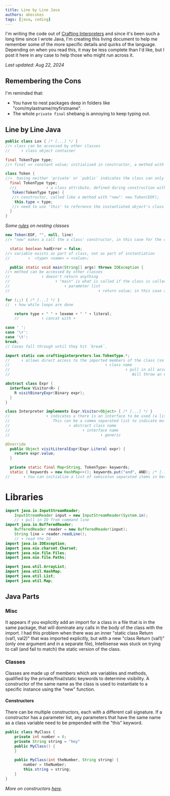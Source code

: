 ```yaml
---
title: Line by Line Java 
authors: akecskes
tags: [java, coding]
---
```

I'm writing the code out of [Crafting Interpreters](https://craftinginterpreters.com/) and since it's been such a long time since I wrote Java, I'm creating this living document to help me remember some of the more specific details and quirks of the language. Depending on when you read this, it may be less complete than I'd like, but I post it here in any case to help those who might run across it.

_Last updated: Aug 22, 2024_

<!-- truncate -->

## Remembering the Cons
I'm reminded that:
- You have to nest packages deep in folders like "com/mylastname/myfirstname".
- The whole `private final` shebang is annoying to keep typing out.

## Line by Line Java
```java
public class Lox { /* [...] */ }
//⬆️ class can be accessed by other classes
//     ⬆️ class object container
```

```java
final TokenType type;
//⬆️ final => constant value; initialized in constructor, a method with the same name as the class
```

```java
class Token {
//⬆️  having neither 'private' or `public` indicates the class can only be accessed inside of the package.
  final TokenType type;
  //i             ⬆️ a class attribute, defined during construction with the "this" keyword
   Token(TokenType type) {
   //⬆️ constructor, called like a method with "new": new Token(EOF);
    this.type = type;
   //⬆️ need to use 'this' to reference the instantiated object's class attributes.
  }
}
```
_Some [rules][1] on nesting classes_

```java
new Token(EOF, "", null, line)
//⬆️ "new" makes a call the a class' constructor, in this case for the class named "Token"
```


```java
  static boolean hadError = false;
//⬆️ variable exists as part of class, not as part of instantiation
//        ⬆️  <type> <name> = <value>;
```

```java
  public static void main(String[] args) throws IOException { 
//⬆️ method can be accessed by other classes
//              ⬆️ doesn't return anything
//                    ⬆️ "main" is what is called if the class is called directly
//                        ⬆️ parameter list
//                                       ⬆️ return value; in this case an exception
```

```java
for (;;) { /* [...] */ } 
//  ⬆️ how while loops are done
``` 

```java
    return type + " " + lexeme + " " + literal;
    //          ⬆️ concat with + 
```

```java
case ' ':
case '\r':
case '\t':
break;
// Cases fall through until they hit `break`.
```

```java
import static com.craftinginterpreters.lox.TokenType.*;
//     ⬆️ allows direct access to the imported members of the class (so you don't have to type the package name)
//                                          ⬆️ class name
//                                                   ⬆️ pull in all accessible members.
//                                                      Will throw an error if there is ambiguity between classes.
```

```java
abstract class Expr {
  interface Visitor<R> {
    R visitBinaryExpr(Binary expr);
  }
}

class Interpreter implements Expr.Visitor<Object> { /* [...] */ }
//                ⬆️ indicates a there is an interface to be used (a list of methods, effectively)
//                   This can be a comma separated list to indicate multiple interface implementations.
//                          ⬆️ abstract class name
//                                ⬆️ interface name 
//                                        ⬆️ generic 

```

```java
@Override
  public Object visitLiteralExpr(Expr.Literal expr) {
    return expr.value;
  }
```

```java
  private static final Map<String, TokenType> keywords;
  static { keywords = new HashMap<>(); keywords.put("and", AND); /* [...] */ }
//      ⬆️ You can initialize a list of semicolon separated items in between a pair of braces
```

# Libraries
```java
import java.io.InputStreamReader;
    InputStreamReader input = new InputStreamReader(System.in);
    // ⬆️ pull in IO from command line 
import java.io.BufferedReader;
    BufferedReader reader = new BufferedReader(input);
    String line = reader.readLine();
    // ⬆️ read the IO 
import java.io.IOException;
import java.nio.charset.Charset;
import java.nio.file.Files;
import java.nio.file.Paths;

import java.util.ArrayList;
import java.util.HashMap;
import java.util.List;
import java.util.Map;
```

## Java Parts

### Misc

It appears if you explicitly add an import for a class in a file that is in the same package, that will dominate any calls in the body of the class with the import. I had this problem when there was an inner "static class Return (val1, val2)" that was imported explicitly, but with a new "class Return (val1)" (only one argument and in a separate file), Intellisense was stuck on trying to call (and fail to match) the static version of the class.

### Classes

Classes are made up of members which are variables and methods, qualified by the private/final/static keywords to determine visibility. A constructor of the same name as the class is used to instantiate to a specific instance using the "new" function.

#### Constructors

There can be multiple constructors, each with a different call signature. If a constructor has a parameter list, any parameters that have the same name as a class variable need to be prepended with the "this" keyword.

```java
public class MyClass {
    private int number = 0;
    private String string = "hey"
    public MyClass() {
    }

    public MyClass(int theNumber, String string) {
        number = theNumber;
        this.string = string;
    }
}
```
_More on constructors [here](https://jenkov.com/tutorials/java/constructors.html)._

[1]: https://docs.oracle.com/javase/tutorial/java/javaOO/nested.html
